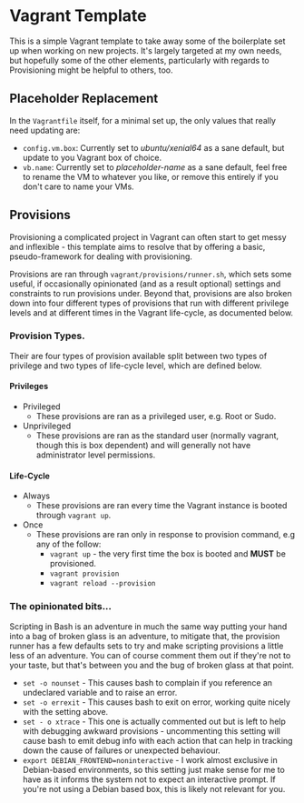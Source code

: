 # Vagrant Template

This is a simple Vagrant template to take away some of the boilerplate set up when working on new projects.  It's largely targeted at my own needs, but hopefully some of the other elements, particularly with regards to Provisioning might be helpful to others, too.

## Placeholder Replacement

In the `Vagrantfile` itself, for a minimal set up, the only values that really need updating are:

 - `config.vm.box`: Currently set to *ubuntu/xenial64* as a sane default, but update to you Vagrant box of choice.
 - `vb.name`: Currently set to *placeholder-name* as a sane default, feel free to rename the VM to whatever you like, or remove this entirely if you don't care to name your VMs.

## Provisions

Provisioning a complicated project in Vagrant can often start to get messy and inflexible - this template aims to resolve that by offering a basic, pseudo-framework for dealing with provisioning.

Provisions are ran through `vagrant/provisions/runner.sh`, which sets some useful, if occasionally opinionated (and as a result optional) settings and constraints to run provisions under.  Beyond that, provisions are also broken down into four different types of provisions that run with different privilege levels and at different times in the Vagrant life-cycle, as documented below.

### Provision Types.

Their are four types of provision available split between two types of privilege and two types of life-cycle level, which are defined below.

#### Privileges 

 - Privileged
   - These provisions are ran as a privileged user, e.g. Root or Sudo.
 - Unprivileged
   - These provisions are ran as the standard user (normally vagrant, though this is box dependent) and will generally not have administrator level
     permissions.

#### Life-Cycle

 - Always
   - These provisions are ran every time the Vagrant instance is booted through
   `vagrant up`.
 - Once
   - These provisions are ran only in response to provision command, e.g any of the follow:
     - `vagrant up` - the very first time the box is booted and **MUST** be provisioned.
     - `vagrant provision`
     - `vagrant reload --provision`

### The opinionated bits...

Scripting in Bash is an adventure in much the same way putting your hand into a bag of broken glass is an adventure, to mitigate that, the provision runner has a few defaults sets to try and make scripting provisions a little less of an adventure.  You can of course comment them out if they're not to your taste, but that's between you and the bug of broken glass at that point. 

 - `set -o nounset` - This causes bash to complain if you reference an undeclared variable and to raise an error.
 - `set -o errexit` - This causes bash to exit on error, working quite nicely with the setting above.
 - `set - o xtrace` - This one is actually commented out but is left to help with debugging awkward provisions - uncommenting this setting will cause bash
   to emit debug info with each action that can help in tracking down the cause of failures or unexpected behaviour.
 - `export DEBIAN_FRONTEND=noninteractive` - I work almost exclusive in Debian-based environments, so this setting just make sense for me to have as
   it informs the system not to expect an interactive prompt.  If you're not using a Debian based box, this is likely not relevant for you.
